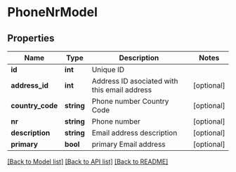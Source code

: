 # PhoneNrModel

## Properties
Name | Type | Description | Notes
------------ | ------------- | ------------- | -------------
**id** | **int** | Unique ID | 
**address_id** | **int** | Address ID asociated with this email address | [optional] 
**country_code** | **string** | Phone number Country Code | [optional] 
**nr** | **string** | Phone number | [optional] 
**description** | **string** | Email address description | [optional] 
**primary** | **bool** | primary Email address | [optional] 

[[Back to Model list]](../README.md#documentation-for-models) [[Back to API list]](../README.md#documentation-for-api-endpoints) [[Back to README]](../README.md)


